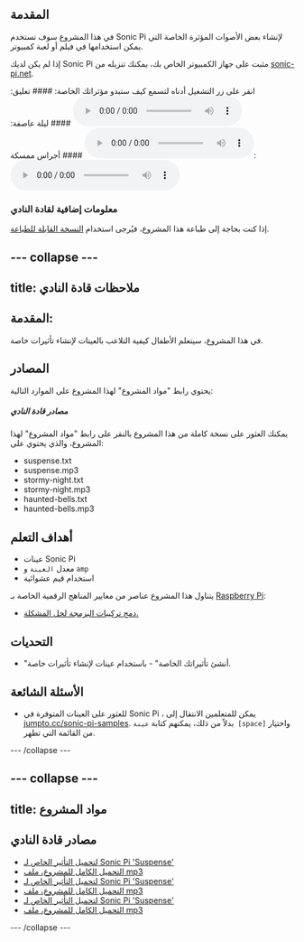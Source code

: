 ## المقدمة

في هذا المشروع سوف تستخدم Sonic Pi لإنشاء بعض الأصوات المؤثرة الخاصة التي يمكن استخدامها في فيلم أو لعبة كمبيوتر.

إذا لم يكن لديك Sonic Pi مثبت على جهاز الكمبيوتر الخاص بك، يمكنك تنزيله من [sonic-pi.net](https://sonic-pi.net/).

<div id="audio-preview" class="pdf-hidden">
  انقر على زر التشغيل أدناه لتسمع كيف ستبدو مؤثراتك الخاصة: #### تعليق: 
  <audio controls preload> <source src="resources/suspense.mp3" type="audio/mpeg"> المتصفح الخاص بك لا يدعم هذا الجزء <code>الصوت </code>. </audio> #### ليلة عاصفة: <audio controls preload> <source src="resources/stormy-night.mp3" type="audio/mpeg"> المتصفح الخاص بك لا يدعم هذا الجزء <code>الصوت </code>. </audio> #### أجراس ممسكة: <audio controls preload> <source src="resources/haunted-bells.mp3" type="audio/mpeg"> المتصفح الخاص بك لا يدعم هذا الجزء <code>الصوت </code>. </audio>
</div>

### معلومات إضافية لقادة النادي

إذا كنت بحاجة إلى طباعة هذا المشروع، فيُرجى استخدام [النسخة القابلة للطباعة](https://projects.raspberrypi.org/ar-SA/projects/special-effects/print).

--- collapse ---
---
title: ملاحظات قادة النادي
---

## المقدمة:

في هذا المشروع، سيتعلم الأطفال كيفية التلاعب بالعينات لإنشاء تأثيرات خاصة.

## المصادر

يحتوي رابط "مواد المشروع" لهذا المشروع على الموارد التالية:

##### مصادر قادة النادي

يمكنك العثور على نسخة كاملة من هذا المشروع بالنقر على رابط "مواد المشروع" لهذا المشروع، والذي يحتوي على:

* suspense.txt
* suspense.mp3
* stormy-night.txt
* stormy-night.mp3
* haunted-bells.txt
* haunted-bells.mp3

## أهداف التعلم

* عينات Sonic Pi
* معدل `العينة` و `amp`
* استخدام قيم عشوائية

يتناول هذا المشروع عناصر من معايير المناهج الرقمية الخاصة بـ [Raspberry Pi](http://rpf.io/curriculum):

* [دمج تركيبات البرمجة لحل المشكلة.](https://www.raspberrypi.org/curriculum/programming/builder)

## التحديات

* "أنشئ تأثيراتك الخاصة" - باستخدام عينات لإنشاء تأثيرات خاصة.

## الأسئلة الشائعة

* للعثور على العينات المتوفرة في Sonic Pi ، يمكن للمتعلمين الانتقال إلى [jumpto.cc/sonic-pi-samples](http://jumpto.cc/sonic-pi-samples). بدلاً من ذلك، يمكنهم كتابة `عينة [space]` واختيار من القائمة التي تظهر.

--- /collapse ---

--- collapse ---
---
title: مواد المشروع
---

## مصادر قادة النادي

* [لتحميل التأثير الخاص لـ Sonic Pi 'Suspense'](resources/suspense.txt)
* [التحميل الكامل للمشروع، ملف mp3](resources/suspense.mp3)
* [لتحميل التأثير الخاص لـ Sonic Pi 'Suspense'](resources/stormy-night.txt)
* [التحميل الكامل للمشروع، ملف mp3](resources/stormy-night.mp3)
* [لتحميل التأثير الخاص لـ Sonic Pi 'Suspense'](resources/haunted-bells.txt)
* [التحميل الكامل للمشروع، ملف mp3](resources/haunted-bells.mp3)

--- /collapse ---